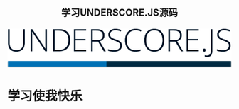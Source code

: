 <h2 align=center style="padding:5px 0">学习UNDERSCORE.JS源码</h2>

![](/assets/underscore.png)

# 学习使我快乐





